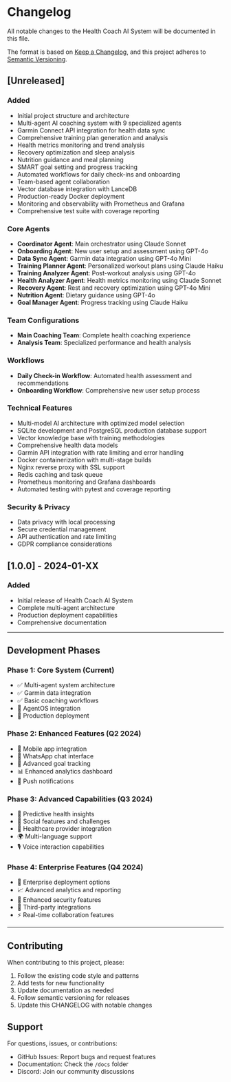 # Changelog

All notable changes to the Health Coach AI System will be documented in this file.

The format is based on [Keep a Changelog](https://keepachangelog.com/en/1.0.0/),
and this project adheres to [Semantic Versioning](https://semver.org/spec/v2.0.0.html).

## [Unreleased]

### Added
- Initial project structure and architecture
- Multi-agent AI coaching system with 9 specialized agents
- Garmin Connect API integration for health data sync
- Comprehensive training plan generation and analysis
- Health metrics monitoring and trend analysis
- Recovery optimization and sleep analysis
- Nutrition guidance and meal planning
- SMART goal setting and progress tracking
- Automated workflows for daily check-ins and onboarding
- Team-based agent collaboration
- Vector database integration with LanceDB
- Production-ready Docker deployment
- Monitoring and observability with Prometheus and Grafana
- Comprehensive test suite with coverage reporting

### Core Agents
- **Coordinator Agent**: Main orchestrator using Claude Sonnet
- **Onboarding Agent**: New user setup and assessment using GPT-4o
- **Data Sync Agent**: Garmin data integration using GPT-4o Mini
- **Training Planner Agent**: Personalized workout plans using Claude Haiku
- **Training Analyzer Agent**: Post-workout analysis using GPT-4o
- **Health Analyzer Agent**: Health metrics monitoring using Claude Sonnet
- **Recovery Agent**: Rest and recovery optimization using GPT-4o Mini
- **Nutrition Agent**: Dietary guidance using GPT-4o
- **Goal Manager Agent**: Progress tracking using Claude Haiku

### Team Configurations
- **Main Coaching Team**: Complete health coaching experience
- **Analysis Team**: Specialized performance and health analysis

### Workflows
- **Daily Check-in Workflow**: Automated health assessment and recommendations
- **Onboarding Workflow**: Comprehensive new user setup process

### Technical Features
- Multi-model AI architecture with optimized model selection
- SQLite development and PostgreSQL production database support
- Vector knowledge base with training methodologies
- Comprehensive health data models
- Garmin API integration with rate limiting and error handling
- Docker containerization with multi-stage builds
- Nginx reverse proxy with SSL support
- Redis caching and task queue
- Prometheus monitoring and Grafana dashboards
- Automated testing with pytest and coverage reporting

### Security & Privacy
- Data privacy with local processing
- Secure credential management
- API authentication and rate limiting
- GDPR compliance considerations

## [1.0.0] - 2024-01-XX

### Added
- Initial release of Health Coach AI System
- Complete multi-agent architecture
- Production deployment capabilities
- Comprehensive documentation

---

## Development Phases

### Phase 1: Core System (Current)
- ✅ Multi-agent system architecture
- ✅ Garmin data integration
- ✅ Basic coaching workflows
- 🔄 AgentOS integration
- 🔄 Production deployment

### Phase 2: Enhanced Features (Q2 2024)
- 📱 Mobile app integration
- 💬 WhatsApp chat interface
- 🎯 Advanced goal tracking
- 📊 Enhanced analytics dashboard
- 🔔 Push notifications

### Phase 3: Advanced Capabilities (Q3 2024)
- 🤖 Predictive health insights
- 👥 Social features and challenges
- 🏥 Healthcare provider integration
- 🌍 Multi-language support
- 🎙️ Voice interaction capabilities

### Phase 4: Enterprise Features (Q4 2024)
- 🏢 Enterprise deployment options
- 📈 Advanced analytics and reporting
- 🔐 Enhanced security features
- 🔌 Third-party integrations
- ⚡ Real-time collaboration features

---

## Contributing

When contributing to this project, please:
1. Follow the existing code style and patterns
2. Add tests for new functionality
3. Update documentation as needed
4. Follow semantic versioning for releases
5. Update this CHANGELOG with notable changes

## Support

For questions, issues, or contributions:
- GitHub Issues: Report bugs and request features
- Documentation: Check the `/docs` folder
- Discord: Join our community discussions